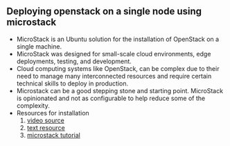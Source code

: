 ## Deploying openstack on a single node using microstack
- MicroStack is an Ubuntu solution for the installation of OpenStack on a single machine.
- MicroStack was designed for small-scale cloud environments, edge deployments, testing, and development.
- Cloud computing systems like OpenStack, can be complex due to their need to manage many interconnected resources and require certain technical skills to deploy in production.
-  Microstack can be a good stepping stone and starting point. MicroStack is opinionated and not as configurable to help reduce some of the complexity.
- Resources for installation
  1. [video source](https://www.youtube.com/watch?v=kuhEtsknpn4)
  2. [text resource](https://ubuntu.com/tutorials/install-openstack-on-your-workstation-and-launch-your-first-instance#1-overview)
  3. [microstack tutorial](https://ubuntu.com/openstack/tutorials)
